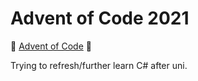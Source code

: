 # Advent of Code 2021
:christmas_tree: [Advent of Code](https://adventofcode.com) :christmas_tree:

Trying to refresh/further learn C# after uni.
